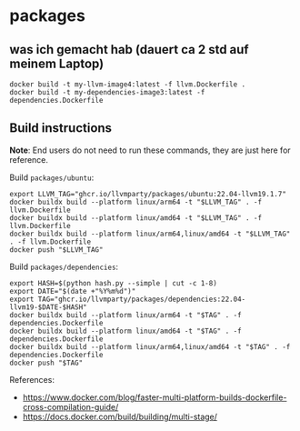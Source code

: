 # packages

## was ich gemacht hab (dauert ca 2 std auf meinem Laptop)

```
docker build -t my-llvm-image4:latest -f llvm.Dockerfile .
docker build -t my-dependencies-image3:latest -f dependencies.Dockerfile
```


## Build instructions

**Note**: End users do not need to run these commands, they are just here for reference.

Build `packages/ubuntu`:

```
export LLVM_TAG="ghcr.io/llvmparty/packages/ubuntu:22.04-llvm19.1.7"
docker buildx build --platform linux/arm64 -t "$LLVM_TAG" . -f llvm.Dockerfile
docker buildx build --platform linux/amd64 -t "$LLVM_TAG" . -f llvm.Dockerfile
docker buildx build --platform linux/arm64,linux/amd64 -t "$LLVM_TAG" . -f llvm.Dockerfile
docker push "$LLVM_TAG"
```

Build `packages/dependencies`:

```
export HASH=$(python hash.py --simple | cut -c 1-8)
export DATE="$(date +"%Y%m%d")"
export TAG="ghcr.io/llvmparty/packages/dependencies:22.04-llvm19-$DATE-$HASH"
docker buildx build --platform linux/arm64 -t "$TAG" . -f dependencies.Dockerfile
docker buildx build --platform linux/amd64 -t "$TAG" . -f dependencies.Dockerfile
docker buildx build --platform linux/arm64,linux/amd64 -t "$TAG" . -f dependencies.Dockerfile
docker push "$TAG"
```

References:
- https://www.docker.com/blog/faster-multi-platform-builds-dockerfile-cross-compilation-guide/
- https://docs.docker.com/build/building/multi-stage/
